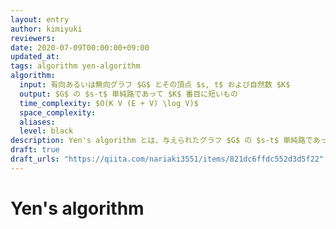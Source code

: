 ```yaml
---
layout: entry
author: kimiyuki
reviewers:
date: 2020-07-09T00:00:00+09:00
updated_at:
tags: algorithm yen-algorithm
algorithm:
  input: 有向あるいは無向グラフ $G$ とその頂点 $s, t$ および自然数 $K$
  output: $G$ の $s-t$ 単純路であって $K$ 番目に短いもの
  time_complexity: $O(K V (E + V) \log V)$
  space_complexity:
  aliases:
  level: black
description: Yen's algorithm とは、与えられたグラフ $G$ の $s-t$ 単純路であって $K$ 番目に短いものを $O(K V (E + V) \log V)$ で求めるアルゴリズムである。
draft: true
draft_urls: "https://qiita.com/nariaki3551/items/821dc6ffdc552d3d5f22"
---
```


# Yen's algorithm
